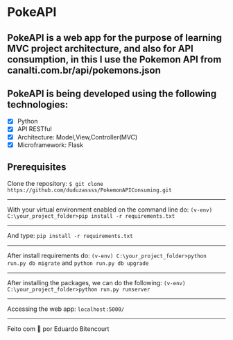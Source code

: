 #                         PokeAPI
## PokeAPI is a web app for the purpose of learning MVC project architecture, and also for API consumption, in this I use the Pokemon API from canalti.com.br/api/pokemons.json

## PokeAPI is being developed using the following technologies:

- [x] Python
- [x] API RESTful
- [x] Architecture: Model,View,Controller(MVC)
- [x] Microframework: Flask

## Prerequisites

Clone the repository: `$ git clone https://github.com/duduzassss/PokemonAPIConsuming.git`
_________________
With your virtual environment enabled on the command line do: `(v-env) C:\your_project_folder>pip install -r requirements.txt`
_________________
And type: `pip install -r requirements.txt`
_________________
After install requirements do: `(v-env) C:\your_project_folder>python run.py db migrate` and `python run.py db upgrade`
_________________
After installing the packages, we can do the following: `(v-env) C:\your_project_folder>python run.py runserver`
_________________
Accessing the web app: `localhost:5000/`
_________________
Feito com :blue_heart: por Eduardo Bitencourt




